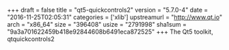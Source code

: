 +++
draft = false
title = "qt5-quickcontrols2"
version = "5.7.0-4"
date = "2016-11-25T02:05:31"
categories = ['xlib']
upstreamurl = "http://www.qt.io"
arch = "x86_64"
size = "396408"
usize = "2791998"
sha1sum = "9a3a701622459b418e92844608b6491eca872525"
+++
The Qt5 toolkit, qtquickcontrols2